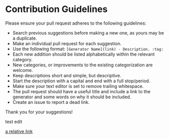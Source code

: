 # Contribution Guidelines

Please ensure your pull request adheres to the following guidelines:

- Search previous suggestions before making a new one, as yours may be a duplicate.
- Make an individual pull request for each suggestion.
- Use the following format: `[Generator Name](link) - Description. :tag:`
- Each new addition should be listed alphabetically within the relevant category.
- New categories, or improvements to the existing categorization are welcome.
- Keep descriptions short and simple, but descriptive.
- Start the description with a capital and end with a full stop/period.
- Make sure your text editor is set to remove trailing whitespace.
- The pull request should have a useful title and include a link to the generator and some words on why it should be included.
- Create an issue to report a dead link.

Thank you for your suggestions!

test edit

[a relative link](content.md)
